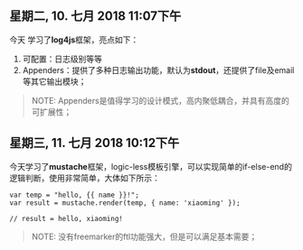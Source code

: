 ## 星期二, 10. 七月 2018 11:07下午 

今天 学习了**log4js**框架，亮点如下：

1. 可配置：日志级别等等
2. Appenders：提供了多种日志输出功能，默认为**stdout**，还提供了file及email等其它输出模块；

> NOTE: Appenders是值得学习的设计模式，高内聚低耦合，并具有高度的可扩展性；

## 星期三, 11. 七月 2018 10:12下午 

今天学习了**mustache**框架，logic-less模板引擎，可以实现简单的if-else-end的逻辑判断，使用非常简单，大体如下所示：

```
var temp = "hello, {{ name }}!";
var result = mustache.render(temp, { name: 'xiaoming' });

// result = hello, xiaoming!
```

> NOTE: 没有freemarker的ftl功能强大，但是可以满足基本需要；